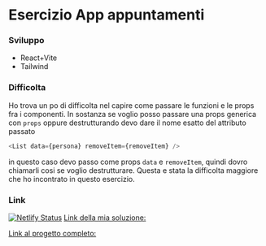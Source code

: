 # Esercizio App appuntamenti

### Sviluppo

- React+Vite
- Tailwind

### Difficolta

Ho trova un po di difficolta nel capire come passare le funzioni e le props fra i componenti. In sostanza se voglio posso passare una props generica con `props` oppure destrutturando devo dare il nome esatto del attributo passato
```js
<List data={persona} removeItem={removeItem} />
```
in questo caso devo passo come props `data` e `removeItem`, quindi dovro chiamarli cosi se voglio destrutturare.
Questa e stata la difficolta maggiore che ho incontrato in questo esercizio.


### Link

[![Netlify Status](https://api.netlify.com/api/v1/badges/a5bdd5e7-21be-44b9-a49f-edc098f7a3e7/deploy-status)](https://app.netlify.com/sites/app-appuntamenti/deploys)
[Link della mia soluzione:]()

[Link al progetto completo:](https://appuntamenti-app.netlify.app/)
